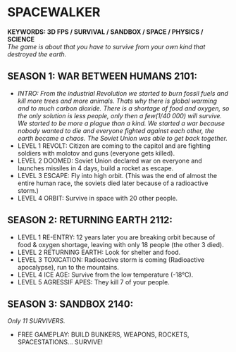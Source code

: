 # SPACEWALKER  
**KEYWORDS: 3D FPS / SURVIVAL / SANDBOX / SPACE / PHYSICS / SCIENCE**  
*The game is about that you have to survive from your own kind that destroyed the earth.*  

## SEASON 1: WAR BETWEEN HUMANS 2101:  
- *INTRO: From the industrial Revolution we started to burn fossil fuels and kill more trees and more animals. Thats why there is global warming and to much carbon dioxide.  There is a shortage of food and oxygen, so the only solution is less people, only then a few(1/40 000) will survive. We started to be more a plague than a kind.  We started a war because nobody wanted to die and everyone fighted against each other, the earth became a chaos. The Soviet Union was able to get back together.*  
- LEVEL 1 REVOLT: Citizen are coming to the capitol and are fighting soldiers with molotov and guns (everyone gets killed).  
- LEVEL 2 DOOMED: Soviet Union declared war on everyone and launches missiles in 4 days, build a rocket as escape.  
- LEVEL 3 ESCAPE: Fly into high orbit. (This was the end of almost the entire human race, the soviets died later because of a radioactive storm.)  
- LEVEL 4 ORBIT: Survive in space with 20 other people.  
  
## SEASON 2: RETURNING EARTH 2112:  
  
- LEVEL 1 RE-ENTRY: 12 years later you are breaking orbit because of food & oxygen shortage, leaving with only 18 people (the other 3 died).  
- LEVEL 2 RETURNING EARTH: Look for shelter and food.  
- LEVEL 3 TOXICATION: Radioactive storm is coming (Radioactive apocalypse), run to the mountains.
- LEVEL 4 ICE AGE: Survive from the low temperature (-18°C).  
- LEVEL 5 AGRESSIF APES: They kill 7 of your people.  
  
## SEASON 3: SANDBOX 2140:
*Only 11 SURVIVERS.*
- FREE GAMEPLAY: BUILD BUNKERS, WEAPONS, ROCKETS, SPACESTATIONS... SURVIVE!  
